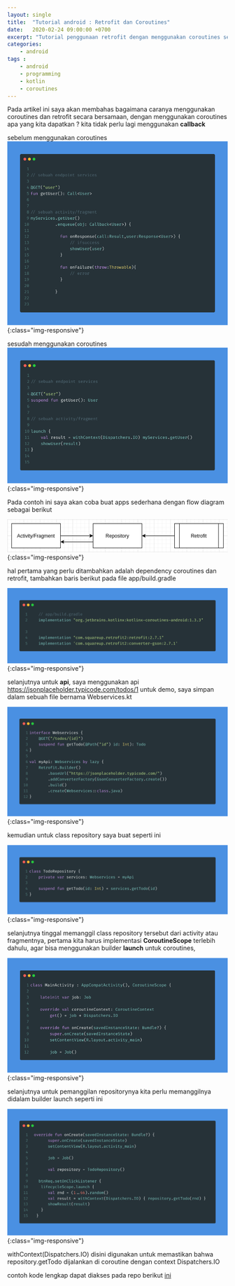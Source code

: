 ```yaml
---
layout: single
title:  "Tutorial android : Retrofit dan Coroutines"
date:   2020-02-24 09:00:00 +0700
excerpt: "Tutorial penggunaan retrofit dengan menggunakan coroutines sebagai library async"
categories: 
    - android
tags : 
    - android
    - programming
    - kotlin
    - coroutines
--- 
```


Pada artikel ini saya akan membahas bagaimana caranya menggunakan coroutines dan retrofit secara bersamaan, dengan menggunakan coroutines apa yang kita dapatkan ? kita tidak perlu lagi menggunakan **callback** 

sebelum menggunakan coroutines
![coroutines-retrofit](/assets/images/coroutines/retrofit_vanilla.png){:class="img-responsive"}

sesudah menggunakan coroutines
![coroutines-retrofit](/assets/images/coroutines/retrofit_coroutines.png){:class="img-responsive"}

Pada contoh ini saya akan coba buat apps sederhana dengan flow diagram sebagai berikut

![coroutines-retrofit](/assets/images/coroutines/diagram_flow_retrofit.png){:class="img-responsive"}

hal pertama yang perlu ditambahkan adalah dependency coroutines dan retrofit, tambahkan baris berikut pada file app/build.gradle

![coroutines-retrofit](/assets/images/coroutines/retrofit_dep.png){:class="img-responsive"}

selanjutnya untuk **api**, saya menggunakan api https://jsonplaceholder.typicode.com/todos/1 untuk demo, saya simpan dalam sebuah file bernama Webservices.kt

![coroutines-retrofit](/assets/images/coroutines/retrofit_webservices.png){:class="img-responsive"}

kemudian untuk class repository saya buat seperti ini

![coroutines-retrofit](/assets/images/coroutines/retrofit_repository.png){:class="img-responsive"}

selanjutnya tinggal memanggil class repository tersebut dari activity atau fragmentnya, pertama kita harus implementasi **CoroutineScope** terlebih dahulu, agar bisa menggunakan builder **launch** untuk coroutines,

![coroutines-retrofit](/assets/images/coroutines/retrofit_coroutinesscope.png){:class="img-responsive"}

selanjutnya untuk pemanggilan repositorynya kita perlu memanggilnya didalam builder launch seperti ini

![coroutines-retrofit](/assets/images/coroutines/retrofit_launch_retro.png){:class="img-responsive"}

withContext(Dispatchers.IO) disini digunakan untuk memastikan bahwa repository.getTodo dijalankan di coroutine dengan context Dispatchers.IO

contoh kode lengkap dapat diakses pada repo berikut [ini](https://github.com/pratamawijaya/SimpleCoroutinesRetrofit)